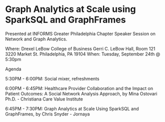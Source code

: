 # Graph Analytics at Scale using SparkSQL and GraphFrames

Presented at INFORMS Greater Philadelphia Chapter Speaker Session on Network and Graph Analytics.

Where: Drexel LeBow College of Business
Gerri C. LeBow Hall, Room 121
3220 Market St. Philadelphia, PA 19104
When: Tuesday, September 24th @ 5:30pm

Agenda

5:30PM - 6:00PM: Social mixer, refreshments

6:00PM - 6:45PM: Healthcare Provider Collaboration and the Impact on Patient Outcomes: A Social Network Analysis Approach, by Mina Ostovari Ph.D. - Christiana Care Value Institute

6:45PM - 7:30PM: Graph Analytics at Scale Using SparkSQL and GraphFrames, by Chris Snyder - Jornaya